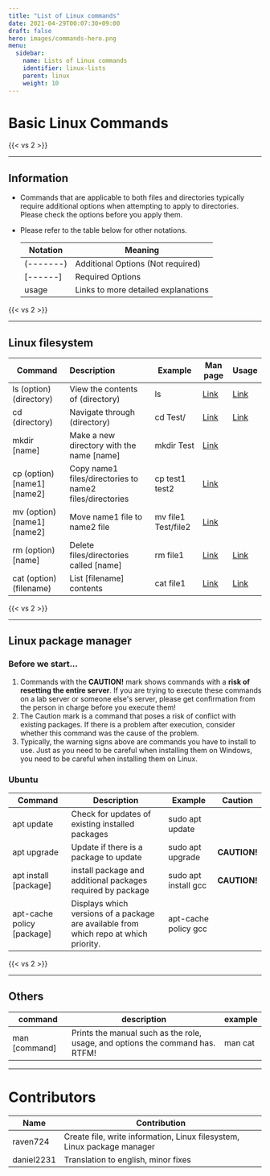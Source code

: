 ```yaml
---
title: "List of Linux commands"
date: 2021-04-29T00:07:30+09:00
draft: false
hero: images/commands-hero.png
menu:
  sidebar:
    name: Lists of Linux commands
    identifier: linux-lists
    parent: linux
    weight: 10
---
```


# Basic Linux Commands

{{< vs 2 >}}

---
## Information

- Commands that are applicable to both files and directories typically require additional options when attempting to apply to directories. Please check the options before you apply them.
- Please refer to the table below for other notations.

    | Notation  | Meaning                             |
    | --------- | ----------------------------------- |
    | (-------) | Additional Options (Not required)   |
    | [------]  | Required Options                    |
    | usage     | Links to more detailed explanations |

{{< vs 2 >}}

---
## Linux filesystem

| Command                     | Description                                             | Example             | Man page                                                   | Usage                         |
| --------------------------- | :------------------------------------------------------ | ------------------- | ---------------------------------------------------------- | ----------------------------- |
| ls (option) (directory)     | View the contents of (directory)                        | ls                  | [Link](https://man7.org/linux/man-pages/man1/ls.1.html)    | [Link](https://skkuoverflow.com/ko/posts/linux/ls)  |
| cd (directory)              | Navigate through (directory)                            | cd Test/            | [Link](https://man7.org/linux/man-pages/man1/cd.1p.html)   | [Link](https://skkuoverflow.com/ko/posts/linux/cd)  |
| mkdir [name]                | Make a new directory with the name [name]               | mkdir Test          | [Link](https://man7.org/linux/man-pages/man1/mkdir.1.html) |                               |
| cp (option) [name1] [name2] | Copy name1 files/directories to name2 files/directories | cp test1 test2      | [Link](https://man7.org/linux/man-pages/man1/cp.1.html)    |                               |
| mv (option) [name1] [name2] | Move name1 file to name2 file                           | mv file1 Test/file2 | [Link](https://man7.org/linux/man-pages/man1/mv.1.html)    |                               |
| rm (option) [name]          | Delete files/directories called [name]                  | rm file1            | [Link](https://man7.org/linux/man-pages/man1/rm.1.html)    | [Link](https://skkuoverflow.com/ko/posts/linux/rm)  |
| cat (option) (filename)     | List [filename] contents                                | cat file1           | [Link](https://man7.org/linux/man-pages/man1/cat.1.html)   | [Link](https://skkuoverflow.com/ko/posts/linux/cat) |

{{< vs 2 >}}

---
## Linux package manager

### Before we start...

1. Commands with the **CAUTION!** mark shows commands with a **risk of resetting the entire server**. If you are trying to execute these commands on a lab server or someone else's server, please get confirmation from the person in charge before you execute them!
2. The Caution mark is a command that poses a risk of conflict with existing packages. If there is a problem after execution, consider whether this command was the cause of the problem.
3. Typically, the warning signs above are commands you have to install to use. Just as you need to be careful when installing them on Windows, you need to be careful when installing them on Linux.

### Ubuntu

| Command                    | Description                                    | Example              | Caution      |
| -------------------------- | ---------------------------------------------- | -------------------- | ------------ |
| apt update                 | Check for updates of existing installed packages           | sudo apt update      |              |
| apt upgrade                | Update if there is a package to update    | sudo apt upgrade     | **CAUTION!** |
| apt install [package]      | install package and additional packages required by package | sudo apt install gcc | **CAUTION!** |
| apt-cache policy [package] | Displays which versions of a package are available from which repo at which priority. | apt-cache policy gcc | |

{{< vs 2 >}}

---
## Others

| command       | description                                                                   | example |
| ------------- | ----------------------------------------------------------------------------- | ------- |
| man [command] | Prints the manual such as the role, usage, and options the command has. RTFM! | man cat |

---

# Contributors

| Name       | Contribution                                                            |
| ---------- | ----------------------------------------------------------------------- |
| raven724   | Create file, write information, Linux filesystem, Linux package manager |
| daniel2231 | Translation to english, minor fixes                                     |
